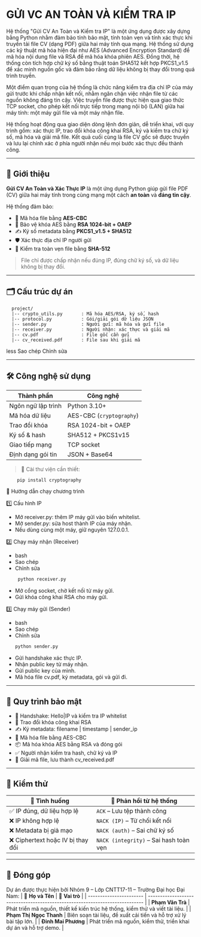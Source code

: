 # GỬI VC AN TOÀN VÀ KIỂM TRA IP


  Hệ thống "Gửi CV An Toàn và Kiểm tra IP" là một ứng dụng được xây dựng bằng Python nhằm đảm bảo tính bảo mật, tính toàn vẹn và tính xác thực khi truyền tải file CV (dạng PDF) giữa hai máy tính qua mạng. Hệ thống sử dụng các kỹ thuật mã hóa hiện đại như AES (Advanced Encryption Standard) để mã hóa nội dung file và RSA để mã hóa khóa phiên AES. Đồng thời, hệ thống còn tích hợp chữ ký số bằng thuật toán SHA512 kết hợp PKCS1_v1.5 để xác minh nguồn gốc và đảm bảo rằng dữ liệu không bị thay đổi trong quá trình truyền.

  Một điểm quan trọng của hệ thống là chức năng kiểm tra địa chỉ IP của máy gửi trước khi chấp nhận kết nối, nhằm ngăn chặn việc nhận file từ các nguồn không đáng tin cậy. Việc truyền file được thực hiện qua giao thức TCP socket, cho phép kết nối trực tiếp trong mạng nội bộ (LAN) giữa hai máy tính: một máy gửi file và một máy nhận file.

Hệ thống hoạt động qua giao diện dòng lệnh đơn giản, dễ triển khai, với quy trình gồm: xác thực IP, trao đổi khóa công khai RSA, ký và kiểm tra chữ ký số, mã hóa và giải mã file. Kết quả cuối cùng là file CV gốc sẽ được truyền và lưu lại chính xác ở phía người nhận nếu mọi bước xác thực đều thành công.

---

## 📌 Giới thiệu

**Gửi CV An Toàn và Xác Thực IP** là một ứng dụng Python giúp gửi file PDF (CV) giữa hai máy tính trong cùng mạng một cách **an toàn** và **đáng tin cậy**.

Hệ thống đảm bảo:
- 🔐 Mã hóa file bằng **AES-CBC**
- 🔑 Bảo vệ khóa AES bằng **RSA 1024-bit + OAEP**
- ✍️ Ký số metadata bằng **PKCS1_v1.5 + SHA512**
- 🛡️ Xác thực địa chỉ IP người gửi
- 🧾 Kiểm tra toàn vẹn file bằng **SHA-512**

> File chỉ được chấp nhận nếu đúng IP, đúng chữ ký số, và dữ liệu không bị thay đổi.

---

## 🗂️ Cấu trúc dự án

      project/
      |-- crypto_utils.py       : Mã hóa AES/RSA, ký số, hash
      |-- protocol.py           : Gói/giải gói dữ liệu JSON
      |-- sender.py             : Người gửi: mã hóa và gửi file
      |-- receiver.py           : Người nhận: xác thực và giải mã
      |-- cv.pdf                : File gốc cần gửi
      |-- cv_received.pdf       : File sau khi giải mã


less
Sao chép
Chỉnh sửa

---

## 🛠️ Công nghệ sử dụng

| Thành phần      | Công nghệ                         |
|------------------|-----------------------------------|
| Ngôn ngữ lập trình | Python 3.10+                    |
| Mã hóa dữ liệu   | AES-CBC (`cryptography`)          |
| Trao đổi khóa    | RSA 1024-bit + OAEP               |
| Ký số & hash     | SHA512 + PKCS1v15                 |
| Giao tiếp mạng   | TCP socket                        |
| Định dạng gói tin| JSON + Base64                     |

> 🔧 Cài thư viện cần thiết:

        pip install cryptography

🚀 Hướng dẫn chạy chương trình

1️⃣ Cấu hình IP

- Mở receiver.py: thêm IP máy gửi vào biến whitelist.
- Mở sender.py: sửa host thành IP của máy nhận.
- Nếu dùng cùng một máy, giữ nguyên 127.0.0.1.

2️⃣ Chạy máy nhận (Receiver)
- bash
- Sao chép
- Chỉnh sửa
     ```bash
      python receiver.py
- Mở cổng socket, chờ kết nối từ máy gửi.
- Gửi khóa công khai RSA cho máy gửi.

3️⃣ Chạy máy gửi (Sender)
- bash
- Sao chép
- Chỉnh sửa
    ```bash
    python sender.py
- Gửi handshake xác thực IP.
- Nhận public key từ máy nhận.
- Gửi public key của mình.
- Mã hóa file cv.pdf, ký metadata, gói và gửi đi.

---
## 🔄 Quy trình bảo mật
- 🤝 Handshake: Hello|IP và kiểm tra IP whitelist
- 🔑 Trao đổi khóa công khai RSA
- ✍️ Ký metadata: filename | timestamp | sender_ip
- 🔐 Mã hóa file bằng AES-CBC
- 📦 Mã hóa khóa AES bằng RSA và đóng gói
- ✅ Người nhận kiểm tra hash, chữ ký và IP
- 📁 Giải mã file, lưu thành cv_received.pdf

---
## 🧪 Kiểm thử
| 🧪 **Tình huống**                | 💬 **Phản hồi từ hệ thống**            |
| -------------------------------- | -------------------------------------- |
| ✅ IP đúng, dữ liệu hợp lệ        | `ACK` – Lưu tệp thành công             |
| ❌ IP không hợp lệ                | `NACK (IP)` – Từ chối kết nối          |
| ❌ Metadata bị giả mạo            | `NACK (auth)` – Sai chữ ký số          |
| ❌ Ciphertext hoặc IV bị thay đổi | `NACK (integrity)` – Sai hash toàn vẹn |

---
## 🤝 Đóng góp
Dự án được thực hiện bởi Nhóm 9 – Lớp CNTT17-11 – Trường Đại học Đại Nam:
| 👤 **Họ và Tên**        | 🎯 **Vai trò**                                                               |
| ----------------------- | ---------------------------------------------------------------------------- |
| **Phạm Văn Trà**        | Phát triển mã nguồn, thiết kế kiến trúc hệ thống, kiểm thử và viết tài liệu. |
| **Phạm Thị Ngọc Thanh** | Biên soạn tài liệu, đề xuất cải tiến và hỗ trợ xử lý bài tập lớn.            |
| **Đinh Mai Phương**     | Phát triển mã nguồn, kiểm thử, triển khai dự án và hỗ trợ demo.              |

